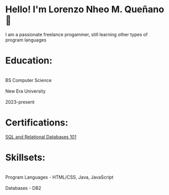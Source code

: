 <h1>Hello! I'm Lorenzo Nheo M. Queñano 👋</h1>
<p>I am a passionate freelance progammer, still learning other types of program languages</p>

<h1>Education:</h1>
<p><br>BS Computer Science</br>
<br>New Era University</br>
<br>2023-present</br></p>

<h1>Certifications:</h1>
<p><a href="http://github.com/lnmquenano">SQL and Relational Databases 101</a></p>

<h1>Skillsets:</h1>
<p><br>Program Languages - HTML/CSS, Java, JavaScript</br>
<br>Databases - DB2</br></p>
